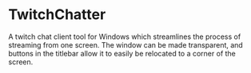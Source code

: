 # TwitchChatter
A twitch chat client tool for Windows which streamlines the process of streaming from one screen. The window can be made transparent, and buttons in the titlebar allow it to easily be relocated to a corner of the screen.
